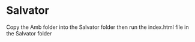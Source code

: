 # Salvator
Copy the Amb folder into the Salvator folder then run the index.html file in the Salvator folder

